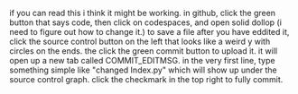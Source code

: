 if you can read this i think it might be working.
in github, click the green button that says code, then click on codespaces, and open solid dollop (i need to figure out how to change it.)
to save a file after you have eddited it, click the source control button on the left that looks like a weird y with circles on the ends. the click the green commit button to upload it.
it will open up a new tab called COMMIT_EDITMSG. in the very first line, type something simple like "changed Index.py" which will show up under the source control graph. click the checkmark in the top right to fully commit.